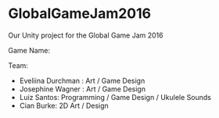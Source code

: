 # GlobalGameJam2016

Our Unity project for the Global Game Jam 2016

Game Name: 

Team:
- Eveliina Durchman : Art / Game Design
- Josephine Wagner : Art / Game Design
- Luiz Santos: Programming / Game Design / Ukulele Sounds
- Cian Burke: 2D Art / Design
